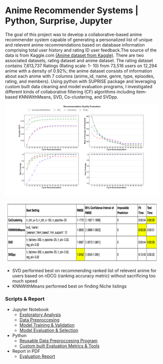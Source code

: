 # Anime Recommender Systems | Python, Surprise, Jupyter

The goal of this project was to develop a collaborative-based anime recommender system capable of generating a personalized list of unique and relevent anime recommendations based on database information comprising total user history and rating ID user feedback.The source of the data is from Kaggle.com [(Anime dataset from Kaggle)](https://www.kaggle.com/CooperUnion/anime-recommendations-database). There are two associated datasets, rating dataset and anime dataset. The rating dataset contains 7,813,737 Ratings (Rating scale: 1- 10) from 73,516 users on 12,294 anime with a density of 0.92%; the anime dataset consists of information about each anime with 7 columns (anime_id, name, genre, type, episodes, rating, and members). Using python with SUPRISE package and leveraging custom built data cleaning and model evaluation programs, I investigated different kinds of collaborative filtering (CF) algorithms including item-based KNNWithMeans, SVD, Co-clustering, and SVDpp. 

![model comparison & evalaution](./graph/recQualityPlot3.png)
<p align="center">
<img width="700" height="200" src="./graph/Screen%20Shot%202018-07-20%20at%201.56.12%20PM.png">   
</p>


* SVD performed best on recommending ranked list of relevent anime for users based on nDCG (ranking accuracy metric) without sacrificing too much speed
* KNNWithMeans performed best on finding Niche listings


### Scripts & Report
- Jupyter Notebook
  - [Exploratory Analysis](./Jupyter%20notebook/Jason_Anime_recommender_system-EDA_of_original_anime_datasets.ipynb)
  - [Data Preproccesing](./Jupyter%20notebook/Jason_Anime_recommender_system_Data_Preproccessing.ipynb)
  - [Model Training & Validation](./Jupyter%20notebook/Jason_Anime_recommender_system_Model%20training.ipynb)
  - [Model Evaluation & Selection](./Jupyter%20notebook/Jason_Anime_recommender_system_Model%20Evaluation_and_Comparsion.ipynb)
- Python
  - [Reusable Data Preproccesing Program](./Python%20Scripts/data_cleaning.py)
  - [Custom built Evaluation Metrics & Tools](./Python%20Scripts/Evaluation_Implemntation.py)
- Report in PDF
  - [Evaluation Report](./Report/Anime%20Recommender%20System%20_Evalaution_report.pdf)
